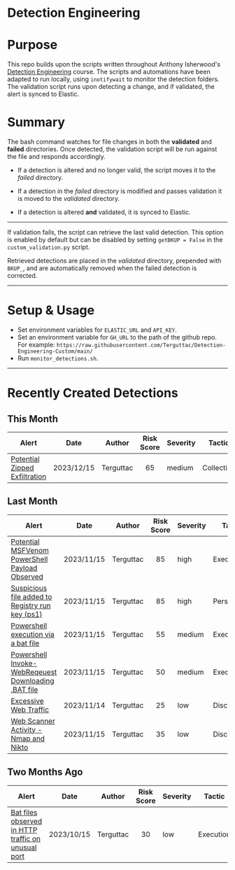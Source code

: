 # Detection Engineering

# Purpose
This repo builds upon the scripts written throughout Anthony Isherwood's [Detection Engineering](https://academy.tcm-sec.com/courses/2137578) course. The scripts and automations have been adapted to run locally, using `inotifywait` to monitor the detection folders. The validation script runs upon detecting a change, and if validated, the alert is synced to Elastic.

# Summary
 The bash command watches for file changes in both the **validated** and **failed** directories. Once detected, the validation script will be run against the file and responds accordingly. 

- If a detection is altered and no longer valid, the script moves it to the *failed* directory. 

- If a detection in the *failed* directory is modified and passes validation it is moved to the *validated* directory.

- If a detection is altered **and** validated, it is synced to Elastic.

---
If validation fails, the script can retrieve the last valid detection. This option is enabled by default but can be disabled by setting `getBKUP = False` in the `custom_validation.py` script.

Retrieved detections are placed in the *validated* directory, prepended with `BKUP_`, and are automatically removed when the failed detection is corrected.

---


# Setup & Usage
- Set environment variables for `ELASTIC_URL` and `API_KEY`.
- Set an environment variable for `GH_URL` to the path of the github repo. For example: `https://raw.githubusercontent.com/Terguttac/Detection-Engineering-Custom/main/` 
- Run `monitor_detections.sh`.

---

# Recently Created Detections
## This Month
| Alert | Date | Author | Risk Score | Severity | Tactic | MITRE Links |
| --- | --- | --- | :---: | --- | --- | --- |
|[Potential Zipped Exfiltration](https://raw.githubusercontent.com/Terguttac/Detection-Engineering-Custom/main/detections/validated/zipped_exfiltration.toml)|2023/12/15|Terguttac|65|medium|Collection|[T1074](https://attack.mitre.org/techniques/T1074) [T1074.001](https://attack.mitre.org/techniques/T1074/001)|
## Last Month
| Alert | Date | Author | Risk Score | Severity | Tactic | MITRE Links |
| --- | --- | --- | :---: | --- | --- | --- |
|[Potential MSFVenom PowerShell Payload Observed](https://raw.githubusercontent.com/Terguttac/Detection-Engineering-Custom/main/detections/validated/potential_msfvenom_powershell_payload_observed.toml)|2023/11/15|Terguttac|85|high|Execution|[T1059](https://attack.mitre.org/techniques/T1059) [T1059.001](https://attack.mitre.org/techniques/T1059/001)|
|[Suspicious file added to Registry run key (ps1)](https://raw.githubusercontent.com/Terguttac/Detection-Engineering-Custom/main/detections/validated/suspicious_ps1_file_added_to_run_key.toml)|2023/11/15|Terguttac|85|high|Persistence|[T1547](https://attack.mitre.org/techniques/T1547) [T1547.001](https://attack.mitre.org/techniques/T1547/001)|
|[Powershell execution via a bat file](https://raw.githubusercontent.com/Terguttac/Detection-Engineering-Custom/main/detections/validated/powershell_execution_via_bat.toml)|2023/11/15|Terguttac|55|medium|Execution|[T1059](https://attack.mitre.org/techniques/T1059) [T1059.001](https://attack.mitre.org/techniques/T1059/001)|
|[Powershell Invoke-WebReqeuest Downloading .BAT file](https://raw.githubusercontent.com/Terguttac/Detection-Engineering-Custom/main/detections/validated/powershell_invoke_webrequest_downloads_bat.toml)|2023/11/15|Terguttac|50|medium|Execution|[T1059](https://attack.mitre.org/techniques/T1059) [T1059.001](https://attack.mitre.org/techniques/T1059/001)|
|[Excessive Web Traffic](https://raw.githubusercontent.com/Terguttac/Detection-Engineering-Custom/main/detections/validated/excessive_web_traffic.toml)|2023/11/14|Terguttac|25|low|Discovery|[T1046](https://attack.mitre.org/techniques/T1046) |
|[Web Scanner Activity - Nmap and Nikto](https://raw.githubusercontent.com/Terguttac/Detection-Engineering-Custom/main/detections/validated/web_scanner_activity_nmap_nikto.toml)|2023/11/15|Terguttac|35|low|Discovery|[T1046](https://attack.mitre.org/techniques/T1046) |
## Two Months Ago
| Alert | Date | Author | Risk Score | Severity | Tactic | MITRE Links |
| --- | --- | --- | :---: | --- | --- | --- |
|[Bat files observed in HTTP traffic on unusual port](https://raw.githubusercontent.com/Terguttac/Detection-Engineering-Custom/main/detections/validated/bat_files_in_http.toml)|2023/10/15|Terguttac|30|low|Execution|[T1059](https://attack.mitre.org/techniques/T1059) [T1059.003](https://attack.mitre.org/techniques/T1059/003)|

